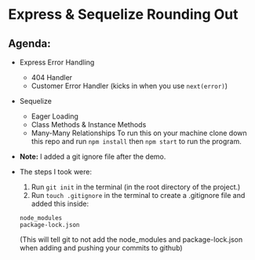 # Express & Sequelize Rounding Out 

## Agenda: 
* Express Error Handling
    * 404 Handler
    * Customer Error Handler (kicks in when you use `next(error)`)
* Sequelize
    - Eager Loading
    - Class Methods & Instance Methods
    - Many-Many Relationships
To run this on your machine clone down this repo and run `npm install` then `npm start` to run the program. 

* **Note:** I added a git ignore file after the demo. 
* The steps I took were: 
    1. Run `git init` in the terminal (in the root directory of the project.)
    2. Run `touch .gitignore` in the terminal to create a .gitignore file and added this inside: 
    ```
    node_modules
    package-lock.json
    ```
    (This will tell git to not add the node_modules and package-lock.json when adding and pushing your commits to github)